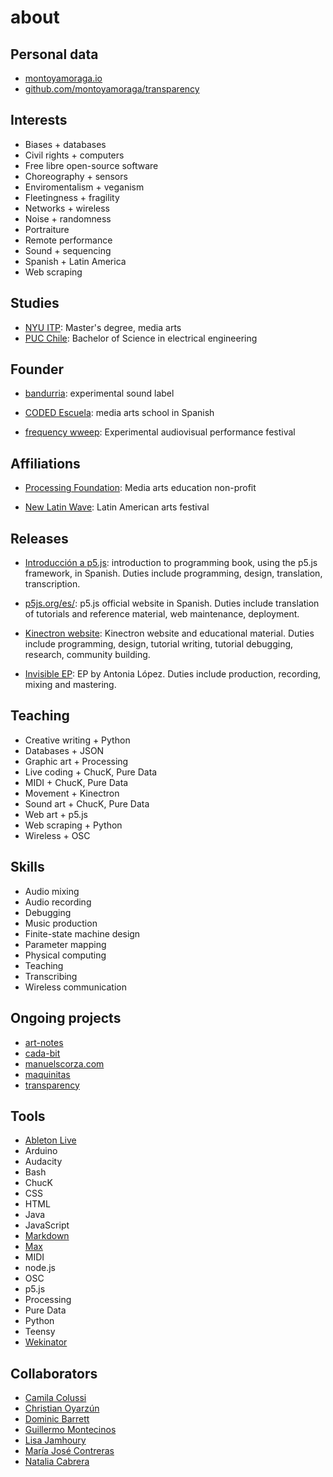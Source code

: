 # about

## Personal data

*  [montoyamoraga.io](http://montoyamoraga.io/)
* [github.com/montoyamoraga/transparency](https://github.com/montoyamoraga/transparency)

## Interests

* Biases + databases
* Civil rights + computers
* Free libre open-source software
* Choreography + sensors
* Enviromentalism + veganism
* Fleetingness + fragility
* Networks + wireless
* Noise + randomness
* Portraiture
* Remote performance
* Sound + sequencing
* Spanish + Latin America
* Web scraping

## Studies

* [NYU ITP](https://tisch.nyu.edu/itp): Master's degree, media arts
* [PUC Chile](https://www.ing.uc.cl/electrica/): Bachelor of Science in electrical engineering

## Founder

* [bandurria](https://bandurria.io/): experimental sound label

* [CODED Escuela](http://codedescuela.cl/): media arts school in Spanish

* [frequency wweep](http://frequencysweep.com/): Experimental audiovisual performance festival

## Affiliations

* [Processing Foundation](https://processingfoundation.org/): Media arts education non-profit

* [New Latin Wave](https://newlatinwave.com/): Latin American arts festival

## Releases

* [Introducción a p5.js](https://processingfoundation.press/product/introduccion-a-p5-js/): introduction to programming book, using the p5.js framework, in Spanish. Duties include programming, design, translation, transcription.

* [p5js.org/es/](https://p5js.org/es/): p5.js official website in Spanish. Duties include translation of tutorials and reference material, web maintenance, deployment.

* [Kinectron website](https://kinectron.github.io/): Kinectron website and educational material. Duties include programming, design, tutorial writing, tutorial debugging, research, community building.

* [Invisible EP](https://antonialopez.bandcamp.com/album/invisible): EP by Antonia López. Duties include production, recording, mixing and mastering.

## Teaching

* Creative writing + Python
* Databases + JSON
* Graphic art + Processing
* Live coding + ChucK, Pure Data
* MIDI + ChucK, Pure Data
* Movement + Kinectron
* Sound art + ChucK, Pure Data
* Web art + p5.js
* Web scraping + Python
* Wireless + OSC

## Skills

* Audio mixing
* Audio recording
* Debugging
* Music production
* Finite-state machine design
* Parameter mapping
* Physical computing
* Teaching
* Transcribing
* Wireless communication

## Ongoing projects

* [art-notes](https://github.com/montoyamoraga/art-notes)
* [cada-bit](https://github.com/cada-bit)
* [manuelscorza.com](https://github.com/montoyamoraga/manuelscorza)
* [maquinitas](https://github.com/maquinitas)
* [transparency](https://github.com/montoyamoraga/transparency)

## Tools

* [Ableton Live](https://en.wikipedia.org/wiki/Ableton_Live)
* Arduino
* Audacity
* Bash
* ChucK
* CSS
* HTML
* Java
* JavaScript
* [Markdown](https://en.wikipedia.org/wiki/Markdown)
* [Max](https://en.wikipedia.org/wiki/Max_(software))
* MIDI
* node.js
* OSC
* p5.js
* Processing
* Pure Data
* Python
* Teensy
* [Wekinator](http://www.wekinator.org/)

## Collaborators

* [Camila Colussi](https://www.camilacolussi.com/)
* [Christian Oyarzún](http://error404.cl/)
* [Dominic Barrett](http://www.dominicbarrett.com/)
* [Guillermo Montecinos](http://guillemontecinos.cl/)
* [Lisa Jamhoury](http://lisajamhoury.com/)
* [María José Contreras](http://www.mariajosecontreras.com/)
* [Natalia Cabrera](http://www.nataliacabrera.com/)
